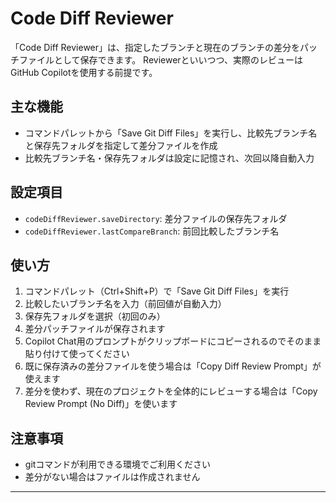 
# Code Diff Reviewer

「Code Diff Reviewer」は、指定したブランチと現在のブランチの差分をパッチファイルとして保存できます。
Reviewerといいつつ、実際のレビューはGitHub Copilotを使用する前提です。

## 主な機能
- コマンドパレットから「Save Git Diff Files」を実行し、比較先ブランチ名と保存先フォルダを指定して差分ファイルを作成
- 比較先ブランチ名・保存先フォルダは設定に記憶され、次回以降自動入力

## 設定項目
- `codeDiffReviewer.saveDirectory`: 差分ファイルの保存先フォルダ
- `codeDiffReviewer.lastCompareBranch`: 前回比較したブランチ名

## 使い方
1. コマンドパレット（Ctrl+Shift+P）で「Save Git Diff Files」を実行
2. 比較したいブランチ名を入力（前回値が自動入力）
3. 保存先フォルダを選択（初回のみ）
4. 差分パッチファイルが保存されます
5. Copilot Chat用のプロンプトがクリップボードにコピーされるのでそのまま貼り付けて使ってください
6. 既に保存済みの差分ファイルを使う場合は「Copy Diff Review Prompt」が使えます
7. 差分を使わず、現在のプロジェクトを全体的にレビューする場合は「Copy Review Prompt (No Diff)」を使います

## 注意事項
- gitコマンドが利用できる環境でご利用ください
- 差分がない場合はファイルは作成されません

---
